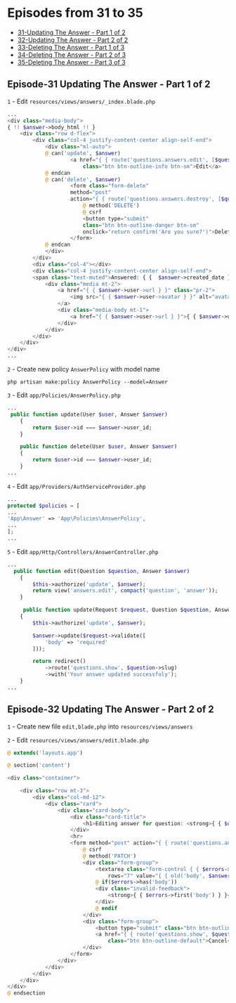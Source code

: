 # Episodes from 31 to 35

- [31-Updating The Answer - Part 1 of 2](#section-1)
- [32-Updating The Answer - Part 2 of 2](#section-2)
- [33-Deleting The Answer - Part 1 of 3](#section-3)
- [34-Deleting The Answer - Part 2 of 3](#section-4)
- [35-Deleting The Answer - Part 3 of 3](#section-5)

<a name="section-1"></a>

## Episode-31 Updating The Answer - Part 1 of 2

`1` - Edit `resources/views/answers/_index.blade.php`

```php
...
<div class="media-body">
{ !! $answer->body_html !! }
    <div class="row d-flex">
        <div class="col-4 justify-content-center align-self-end">
            <div class="ml-auto">
            @ can('update', $answer)
                    <a href="{ { route('questions.answers.edit', [$question->id, $answer->id]) } }"
                        class="btn btn-outline-info btn-sm">Edit</a>
            @ endcan
            @ can('delete', $answer)
                    <form class="form-delete"
                    method="post"
                    action="{ { route('questions.answers.destroy', [$question->id, $answer->id]) } }">
                        @ method('DELETE')
                        @ csrf
                        <button type="submit"
                        class="btn btn-outline-danger btn-sm"
                        onclick="return confirm('Are you sure?')">Delete</button>
                    </form>
            @ endcan
            </div>
        </div> 
        <div class="col-4"></div>
        <div class="col-4 justify-content-center align-self-end">
        <span class="text-muted">Answered: { {  $answer->created_date } }</span>
            <div class="media mt-2">
                <a href="{ { $answer->user->url } }" class="pr-2">
                    <img src="{ { $answer->user->avatar } }" alt="avatar">
                </a>
                <div class="media-body mt-1">
                    <a href="{ { $answer->user->url } }">{ { $answer->user->name } }</a>
                </div>
            </div>
        </div>
    </div>
</div>
...
```

`2` - Create new policy `AnswerPolicy` with model name

```command
php artisan make:policy AnswerPolicy --model=Answer
```

`3` - Edit `app/Policies/AnswerPolicy.php`

```php
...
 public function update(User $user, Answer $answer)
    {
        return $user->id === $answer->user_id;
    }

    public function delete(User $user, Answer $answer)
    {
        return $user->id === $answer->user_id;
    }
...
```

`4` - Edit `app/Providers/AuthServiceProvider.php`

```php
...
protected $policies = [
...
'App\Answer' => 'App\Policies\AnswerPolicy',
...
];
...
```

`5` - Edit `app/Http/Controllers/AnswerController.php`

```php
...
  public function edit(Question $question, Answer $answer)
    {
        $this->authorize('update', $answer);
        return view('answers.edit', compact('question', 'answer'));
    }

     public function update(Request $request, Question $question, Answer $answer)
    {
        $this->authorize('update', $answer);

        $answer->update($request->validate([
            'body' => 'required'
        ]));

        return redirect()
            ->route('questions.show', $question->slug)
            ->with('Your answer updated successfuly');
    }
...
```

<a name="section-2"></a>

## Episode-32 Updating The Answer - Part 2 of 2

`1` - Create new file `edit,blade,php` into `resources/views/answers`

`2` - Edit `resources/views/answers/edit.blade.php`

```php
@ extends('layouts.app')

@ section('content')

<div class="container">

    <div class="row mt-3">
        <div class="col-md-12">
            <div class="card">
                <div class="card-body">
                    <div class="card-title">
                        <h1>Editing answer for question: <strong>{ { $question->title } }</strong></h1>
                    </div>
                    <hr>
                    <form method="post" action="{ { route('questions.answers.update', [$question->id, $answer->id]) } }">
                        @ csrf
                        @ method('PATCH')
                        <div class="form-group">
                            <textarea class="form-control { { $errors->has('body') ? 'is-invalid' : '' } }" name="body"
                                rows="7" value="{ { old('body', $answer->body) } }"></textarea>
                            @ if($errors->has('body'))
                            <div class="invalid-feedback">
                                <strong>{ { $errors->first('body') } }</strong>
                            </div>
                            @ endif
                        </div>
                        <div class="form-group">
                            <button type="submit" class="btn btn-outline-primary">Update</button>
                            <a href="{ { route('questions.show', $question->slug) } }"
                                class="btn btn-outline-default">Cancel</a>
                        </div>
                    </form>
                </div>
            </div>
        </div>
    </div>
</div>
@ endsection
```
